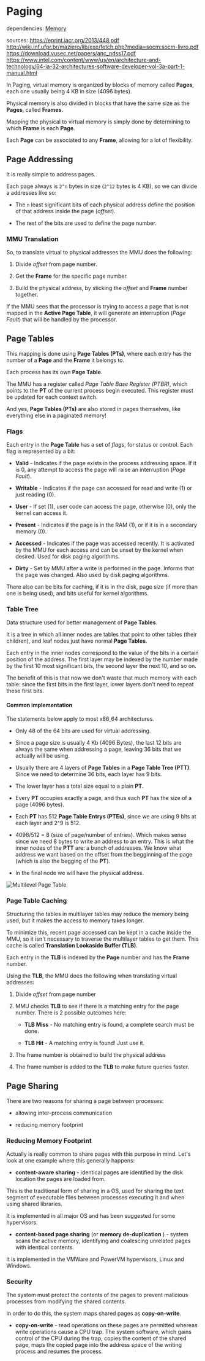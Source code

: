 # Paging

dependencies:
	[Memory](memory.md)

sources:
https://eprint.iacr.org/2013/448.pdf \
http://wiki.inf.ufpr.br/maziero/lib/exe/fetch.php?media=socm:socm-livro.pdf \
https://download.vusec.net/papers/anc_ndss17.pdf
https://www.intel.com/content/www/us/en/architecture-and-technology/64-ia-32-architectures-software-developer-vol-3a-part-1-manual.html

In Paging, virtual memory is organized by blocks of memory called
__Pages__, each one usually being 4 KB in size (4096 bytes).

Physical memory is also divided in blocks that have the same size
as the __Pages__, called __Frames__.

Mapping the physical to virtual memory is simply done by
determining to which __Frame__ is each __Page__.

Each __Page__ can be associated to any __Frame__, allowing for
a lot of flexibility.

## Page Addressing

It is really simple to address pages.

Each page always is `2^n` bytes in size (`2^12` bytes is 4 KB), so
we can divide a addresses like so:

* The `n` least significant bits of each physical address
define the position of that address inside the page (_offset_).

* The rest of the bits are used to define the page number.

### MMU Translation

So, to translate virtual to physical addresses the MMU does the following:

1. Divide _offset_ from page number.

2. Get the __Frame__ for the specific page number.

3. Build the physical address, by sticking the _offset_ and __Frame__ number
together.

If the MMU sees that the processor is trying to access a page that is not
mapped in the __Active Page Table__, it will generate an interruption
(_Page Fault_) that will be handled by the processor.

## Page Tables

This mapping is done using __Page Tables (PTs)__, where each
entry has the number of a __Page__ and the __Frame__ it belongs to.

Each process has its own __Page Table__.

The MMU has a register called _Page Table Base Register (PTBR)_, which
points to the __PT__ of the current process begin executed. This register
must be updated for each context switch.

And yes, __Page Tables (PTs)__ are also stored in pages themselves,
like everything else in a paginated memory!

### Flags

Each entry in the __Page Table__ has a set of _flags_, for status or
control. Each flag is represented by a bit:

* __Valid__ - Indicates if the page exists in the process addressing space.
If it is 0, any attempt to access the page will raise an interruption
(_Page Fault_).

* __Writable__ - Indicates if the page can accessed for read and write (1)
or just reading (0).

* __User__ - If set (1), user code can access the page, otherwise (0),
only the kernel can access it.

* __Present__ - Indicates if the page is in the RAM (1), or if it is
in a secondary memory (0).

* __Accessed__ - Indicates if the page was accessed recently. It is
activated by the MMU for each access and can be unset by the kernel
when desired. Used for disk paging algorithms.

* __Dirty__ - Set by MMU after a write is performed in the page. Informs
that the page was changed. Also used by disk paging algorithms.

There also can be bits for caching, if it is in the disk, page size
(if more than one is being used), and bits useful for kernel algorithms.

### Table Tree

Data structure used for better management of __Page Tables__.

It is a tree in which all inner nodes are tables that point to
other tables (their children), and leaf nodes just have normal
__Page Tables__.

Each entry in the inner nodes correspond to the value of the bits in
a certain position of the address. The first layer may be indexed by
the number made by the first 10 most significant bits, the second
layer the next 10, and so on.

The benefit of this is that now we don't waste that much memory with
each table: since the first bits in the first layer, lower layers don't
need to repeat these first bits.

#### Common implementation

The statements below apply to most x86\_64 architectures.

* Only 48 of the 64 bits are used for virtual addressing.

* Since a page size is usually 4 Kb (4096 Bytes), the last
12 bits are always the same when addressing a page, leaving
36 bits that we actually will be using.

* Usually there are 4 layers of __Page Tables__ in a
__Page Table Tree (PTT)__. Since we need to determine 36 bits,
each layer has 9 bits.

* The lower layer has a total size equal to a plain __PT__.

* Every __PT__ occupies exactly a page, and thus each __PT__
has the size of a page (4096 bytes).

* Each __PT__ has 512 __Page Table Entrys (PTEs)__, since we
are using 9 bits at each layer and 2^9 is 512.

* 4096/512 = 8 (size of page/number of entries). Which makes sense
since we need 8 bytes to write an address to an entry. This is what
the inner nodes of the __PTT__ are: a bunch of addresses. We know
what address we want based on the offset from the begginning of the
page (which is also the begging of the __PT__).

* In the final node we will have the physical address.

![Multilevel Page Table](https://media.geeksforgeeks.org/wp-content/uploads/20190608174704/multilevel.png)

### Page Table Caching

Structuring the tables in multilayer tables may reduce the memory being
used, but it makes the access to memory takes longer.

To minimize this, recent page accessed can be kept in a
cache inside the MMU, so it isn't necessary to traverse the multilayer
tables to get them. This cache is called
__Translation Lookaside Buffer (TLB)__.

Each entry in the __TLB__ is indexed by the __Page__ number and has the
__Frame__ number.

Using the __TLB__, the MMU does the following when translating virtual
addresses:

1. Divide _offset_ from page number

2. MMU checks __TLB__ to see if there is a matching entry for the page
number. There is 2 possible outcomes here:

	* __TLB Miss__ - No matching entry is found, a complete search
	must be done.

	* __TLB Hit__ - A matching entry is found! Just use it.

3. The frame number is obtained to build the physical address

4. The frame number is added to the __TLB__ to make future queries faster.

## Page Sharing

There are two reasons for sharing a page between
processes:

* allowing inter-process communication

* reducing memory footprint

### Reducing Memory Footprint

Actually is really common to share pages with this
purpose in mind. Let's look at one example
where this generally happens:

* __content-aware sharing__ - identical pages
are identified by the disk location the pages
are loaded from.

This is the traditional form of sharing in a
OS, used for sharing the text segment of
executable files between processes executing
it and when using shared libraries.

It is implemented in all major OS and has
been suggested for some hypervisors.

* __content-based page sharing__ (or __memory
de-duplication__ ) - system scans the active
memory, identifying and coalescing unrelated
pages with identical contents. 

It is implemented in the VMWare and PowerVM
hypervisors, Linux and Windows.

### Security

The system must protect the contents of the
pages to prevent malicious processes from
modifying the shared contents.

In order to do this, the system maps shared
pages as __copy-on-write__.

* __copy-on-write__ - read operations on these
pages are permitted whereas write operations
cause a CPU trap. The system software, which
gains control of the CPU during the trap, copies
the content of the shared page, maps the copied
page into the address space of the writing process
and resumes the process.
